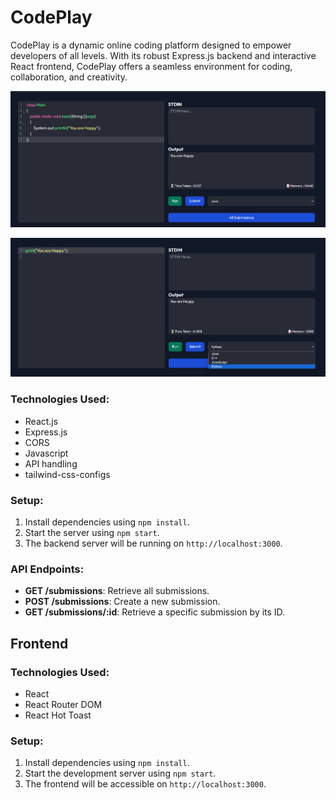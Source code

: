 # CodePlay

CodePlay is a dynamic online coding platform designed to empower developers of all levels. With its robust Express.js backend and interactive React frontend, CodePlay offers a seamless environment for coding, collaboration, and creativity.

![image](output/1st.png)

![image](output/2nd.png)


### Technologies Used:
- React.js
- Express.js
- CORS
- Javascript
- API handling
- tailwind-css-configs

### Setup:
1. Install dependencies using `npm install`.
2. Start the server using `npm start`.
3. The backend server will be running on `http://localhost:3000`.

### API Endpoints:
- **GET /submissions**: Retrieve all submissions.
- **POST /submissions**: Create a new submission.
- **GET /submissions/:id**: Retrieve a specific submission by its ID.

## Frontend

### Technologies Used:
- React
- React Router DOM
- React Hot Toast

### Setup:
1. Install dependencies using `npm install`.
2. Start the development server using `npm start`.
3. The frontend will be accessible on `http://localhost:3000`.
